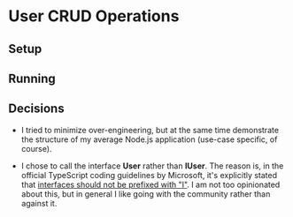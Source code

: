 # User CRUD Operations

## Setup

## Running

## Decisions
- I tried to minimize over-engineering, but at the same time demonstrate the structure of my average Node.js application (use-case specific, of course).

- I chose to call the interface **User** rather than **IUser**. The reason is, in the official TypeScript coding guidelines by Microsoft, it's explicitly stated that [interfaces should not be prefixed with "I"](https://github.com/microsoft/TypeScript/wiki/Coding-guidelines#names). I am not too opinionated about this, but in general I like going with the community rather than against it.
